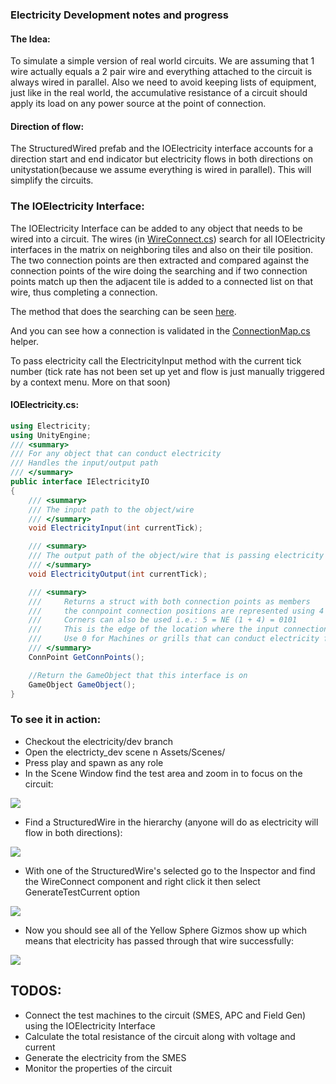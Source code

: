 ### Electricity Development notes and progress

#### The Idea:

To simulate a simple version of real world circuits. We are assuming that 1 wire actually equals a 2 pair wire and everything attached to the circuit is always wired in parallel. Also we need to avoid keeping lists of equipment, just like in the real world, the accumulative resistance of a circuit should apply its load on any power source at the point of connection. 

#### Direction of flow:
 
The StructuredWired prefab and the IOElectricity interface accounts for a direction start and end indicator but electricity flows in both directions on unitystation(because we assume everything is wired in parallel). This will simplify the circuits.

### The IOElectricity Interface:

The IOElectricity Interface can be added to any object that needs to be wired into a circuit. The wires (in [WireConnect.cs](https://github.com/unitystation/unitystation/blob/electricity/dev/UnityProject/Assets/Scripts/Electricity/Wire/WireConnect.cs)) search for all IOElectricity interfaces in the matrix on neighboring tiles and also on their tile position. The two connection points are then extracted and compared against the connection points of the wire doing the searching and if two connection points match up then the adjacent tile is added to a connected list on that wire, thus completing a connection.

The method that does the searching can be seen [here](https://github.com/unitystation/unitystation/blob/adfab36e750121377570d8b110c384d7472e827d/UnityProject/Assets/Scripts/Electricity/Wire/WireConnect.cs#L38).

And you can see how a connection is validated in the [ConnectionMap.cs](https://github.com/unitystation/unitystation/blob/electricity/dev/UnityProject/Assets/Scripts/Electricity/ConnectionMap.cs) helper.

To pass electricity call the ElectricityInput method with the current tick number (tick rate has not been set up yet and flow is just manually triggered by a context menu. More on that soon)

#### IOElectricity.cs:
```cs
using Electricity;
using UnityEngine;
/// <summary>
/// For any object that can conduct electricity
/// Handles the input/output path
/// </summary>
public interface IElectricityIO
{
	/// <summary>
	/// The input path to the object/wire
	/// </summary>
	void ElectricityInput(int currentTick);

	/// <summary>
	/// The output path of the object/wire that is passing electricity through it
	/// </summary>
	void ElectricityOutput(int currentTick);

	/// <summary>
	///     Returns a struct with both connection points as members
	///     the connpoint connection positions are represented using 4 bits to indicate N S E W - 1 2 4 8
	///     Corners can also be used i.e.: 5 = NE (1 + 4) = 0101
	///     This is the edge of the location where the input connection enters the turf
	///     Use 0 for Machines or grills that can conduct electricity from being placed ontop of any wire configuration
	/// </summary>
	ConnPoint GetConnPoints();

	//Return the GameObject that this interface is on
	GameObject GameObject();
}
```
### To see it in action:

 - Checkout the electricity/dev branch
 - Open the electricty_dev scene n Assets/Scenes/
 - Press play and spawn as any role
 - In the Scene Window find the test area and zoom in to focus on the circuit:

![](https://i.imgur.com/3zovOjo.png)

 - Find a StructuredWire in the hierarchy (anyone will do as electricity will flow in both directions):

![](https://i.imgur.com/oBdnFhw.png)

 - With one of the StructuredWire's selected go to the Inspector and find the WireConnect component and right click it then select GenerateTestCurrent option

![](https://i.imgur.com/DKp1lT6.png)

 - Now you should see all of the Yellow Sphere Gizmos show up which means that electricity has passed through that wire successfully:

 ![](https://i.imgur.com/1Di2EWJ.png)


## TODOS:
 
 - Connect the test machines to the circuit (SMES, APC and Field Gen) using the IOElectricity Interface
 - Calculate the total resistance of the circuit along with voltage and current
 - Generate the electricity from the SMES
 - Monitor the properties of the circuit





